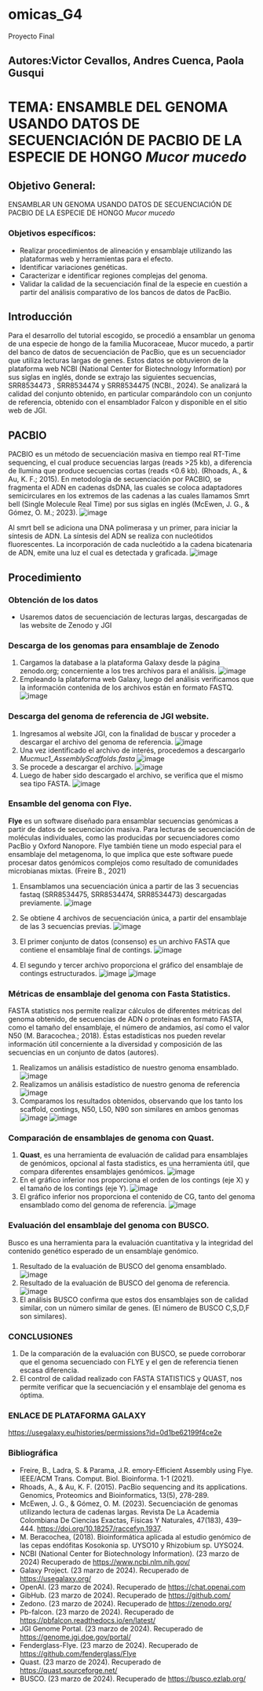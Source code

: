 # omicas_G4
Proyecto Final
## Autores:Victor Cevallos, Andres Cuenca, Paola Gusqui
# TEMA: ENSAMBLE DEL GENOMA USANDO DATOS DE SECUENCIACIÓN DE PACBIO DE LA ESPECIE DE HONGO *Mucor mucedo*
## Objetivo General:  
ENSAMBLAR UN GENOMA USANDO DATOS DE SECUENCIACIÓN DE PACBIO DE LA ESPECIE DE HONGO *Mucor mucedo*
### Objetivos específicos: 
*	Realizar procedimientos de alineación y ensamblaje utilizando las plataformas web y herramientas para el efecto.
*	Identificar variaciones genéticas.
*	Caracterizar e identificar regiones complejas del genoma.
* Validar la calidad de la secuenciación final de la especie en cuestión a partir del análisis comparativo de los bancos de datos de PacBio.

## Introducción 
Para el desarrollo del tutorial escogido, se procedió a ensamblar un genoma de una especie de hongo de la familia Mucoraceae, Mucor mucedo, a partir del banco de datos de secuenciación de PacBio, que es un secuenciador que utiliza lecturas largas de genes. Estos datos se obtuvieron de la plataforma web NCBI (National Center for Biotechnology Information) por sus siglas en inglés, donde se extrajo las siguientes secuencias, SRR8534473 , SRR8534474 y SRR8534475 (NCBI., 2024). Se analizará la calidad del conjunto obtenido, en particular comparándolo con un conjunto de referencia, obtenido con el ensamblador Falcon y disponible en el sitio web de JGI.


## PACBIO 
PACBIO es un método de secuenciación masiva en tiempo real RT-Time sequencing, el cual produce secuencias largas (reads >25 kb), a diferencia de Ilumina que produce secuencias cortas (reads <0.6 kb). (Rhoads, A., & Au, K. F.; 2015).
En metodología de secuenciación por PACBIO, se fragmenta el ADN en cadenas dsDNA, las cuales se coloca adaptadores semicirculares en los extremos de las cadenas a las cuales llamamos Smrt bell (Single Molecule Real Time) por sus siglas en inglés (McEwen, J. G., & Gómez, O. M.; 2023).
![image](https://github.com/Andreseins/omicas_G4/assets/163220753/ea786a6b-23c8-45b6-84bd-cf6a6fe470d3)

Al smrt bell se adiciona una DNA polimerasa y un primer, para iniciar la síntesis de ADN. La síntesis del ADN se realiza con nucleótidos fluorescentes. La incorporación de cada nucleótido a la cadena bicatenaria de ADN, emite una luz el cual es detectada y graficada. 
![image](https://github.com/Andreseins/omicas_G4/assets/163220753/c6a6e5c1-e341-4326-9bcb-2c326c90e78f)

## Procedimiento 
### Obtención de los datos
*	Usaremos datos de secuenciación de lecturas largas, descargadas de las website de Zenodo y JGI
### Descarga de los genomas para ensamblaje de Zenodo
1. Cargamos la database a la plataforma Galaxy desde la página zenodo.org; concerniente a los tres archivos para el análisis. 
![image](https://github.com/Andreseins/omicas_G4/assets/163220753/dd1316cf-177c-4863-8c3f-5a4a3c07fe17)
3. Empleando la plataforma web Galaxy, luego del análisis verificamos que la información contenida de los archivos están en formato FASTQ.
![image](https://github.com/Andreseins/omicas_G4/assets/163220753/b7798411-7967-4e7b-8a4d-a658184c92af)

### Descarga del genoma de referencia de JGI website.
1. Ingresamos al website JGI, con la finalidad de buscar y proceder a descargar el archivo del genoma de referencia.
   ![image](https://github.com/Andreseins/omicas_G4/assets/163220753/b23c9437-e0e8-4afb-aeaa-23a6ac515283)
2. Una vez identificado el archivo de interés, procedemos a descargarlo *Mucmuc1_AssemblyScaffolds.fasta*
![image](https://github.com/Andreseins/omicas_G4/assets/163220753/8676cf2b-cdac-4689-a363-1747894269ca)
3. Se procede a descargar el archivo.
![image](https://github.com/Andreseins/omicas_G4/assets/163220753/7584d75f-5281-460a-83b5-caa3a836e0a9)
4. Luego de haber sido descargado el archivo, se verifica que el mismo sea tipo FASTA.
![image](https://github.com/Andreseins/omicas_G4/assets/163220753/14128776-4ec4-498d-bdba-9cb524742a5d)

### Ensamble del genoma con Flye.
**Flye**  es un software diseñado para ensamblar secuencias genómicas a partir de datos de secuenciación masiva. Para lecturas de secuenciación de moléculas individuales, como las producidas por secuenciadores como PacBio y Oxford Nanopore. Flye también tiene un modo especial para el ensamblaje del metagenoma, lo que implica que este software puede procesar datos genómicos complejos como resultado de comunidades microbianas mixtas. (Freire B., 2021)
1. Ensamblamos una secuenciación única a partir de las 3 secuencias fastaq (SRR8534475, SRR8534474, SRR8534473) descargadas previamente.
![image](https://github.com/Andreseins/omicas_G4/assets/163220753/2c6764b6-b60b-46f3-b752-13d319da05fe)

3. Se obtiene 4 archivos de secuenciación única, a partir del ensamblaje de las 3 secuencias previas.
![image](https://github.com/Andreseins/omicas_G4/assets/163220753/15ffe01b-124a-4137-9a35-25fa7a3d6798)

4. El primer conjunto de datos (consenso) es un archivo FASTA que contiene el ensamblaje final de contings.
![image](https://github.com/Andreseins/omicas_G4/assets/163220753/5a4932f3-a2cf-4bdd-bda9-14f046ead2b9)

5. El segundo y tercer archivo proporciona el gráfico del ensamblaje de contings estructurados.
![image](https://github.com/Andreseins/omicas_G4/assets/163220753/12b392db-781b-49cd-9a4d-a7f17291fbc0)
![image](https://github.com/Andreseins/omicas_G4/assets/163220753/08360f08-e088-4015-ad16-52cd8e46158c)

### Métricas de ensamblaje del genoma con Fasta Statistics.
FASTA statistics nos permite realizar cálculos de diferentes métricas del genoma obtenido, de secuencias de ADN o proteínas en formato FASTA, como el tamaño del ensamblaje, el número de andamios, así como el valor N50 (M. Baracochea.; 2018). Estas estadísticas nos pueden revelar información útil concerniente a la diversidad y composición de las secuencias en un conjunto de datos (autores).
1. Realizamos un análisis estadístico de nuestro genoma ensamblado.
![image](https://github.com/Andreseins/omicas_G4/assets/163220753/5c3f4cd9-c39a-4fa3-ba20-f3f749265543)
2. Realizamos un análisis estadístico de nuestro genoma de referencia
![image](https://github.com/Andreseins/omicas_G4/assets/163220753/5c3f4cd9-c39a-4fa3-ba20-f3f749265543)
3. Comparamos los resultados obtenidos, observando que los tanto los scaffold, contings, N50, L50, N90 son similares en ambos genomas
![image](https://github.com/Andreseins/omicas_G4/assets/163220753/c8d8447b-0332-4f14-94d5-0521b5f593ab)
![image](https://github.com/Andreseins/omicas_G4/assets/163220753/85a5e09a-dc9b-4e61-871d-5a4091dd48a7)

### Comparación de ensamblajes de genoma con Quast.
1.	**Quast**, es una herramienta de evaluación de calidad para ensamblajes de genómicos, opcional al fasta stadistics, es una herramienta útil, que compara diferentes ensamblajes genómicos.
![image](https://github.com/Andreseins/omicas_G4/assets/163220753/3c75d338-e1c0-41a3-bb6e-ce5fc9f5b33d)
2.	En el gráfico inferior nos proporciona el orden de los contings (eje X) y el tamaño de los contings (eje Y).
![image](https://github.com/Andreseins/omicas_G4/assets/163220753/0fd03d77-2267-4a50-b571-0cd771b5dddb)
3.	El gráfico inferior nos proporciona el contenido de CG, tanto del genoma ensamblado como del genoma de referencia.
![image](https://github.com/Andreseins/omicas_G4/assets/163220753/a5a2c11f-f820-4384-bca3-91dd0e1b0297)

### Evaluación del ensamblaje del genoma con BUSCO.
Busco es una herramienta para la evaluación cuantitativa y la integridad del contenido genético esperado de un ensamblaje genómico.
1.	Resultado de la evaluación de BUSCO del genoma ensamblado.
![image](https://github.com/Andreseins/omicas_G4/assets/163220753/41e78cfb-d487-416b-82bf-e8d6b60611c8)
2.	Resultado de la evaluación de BUSCO del genoma de referencia.
![image](https://github.com/Andreseins/omicas_G4/assets/163220753/c8ee95f3-2c7f-43dd-8abd-ccc00ca9b3fc)
3.	El análisis BUSCO confirma que estos dos ensamblajes son de calidad similar, con un número similar de genes. (El número de BUSCO C,S,D,F son similares).
### CONCLUSIONES 
1.	De la comparación de la evaluación con BUSCO, se puede corroborar que el genoma secuenciado con FLYE y el gen de referencia tienen escasa diferencia.
2.	El control de calidad realizado con FASTA STATISTICS y QUAST, nos permite verificar que la secuenciación y el ensamblaje del genoma es óptima.

### ENLACE DE PLATAFORMA GALAXY
https://usegalaxy.eu/histories/permissions?id=0d1be62199f4ce2e

### **Bibliográfica** 
* Freire, B., Ladra, S. & Parama, J.R. emory-Efficient Assembly using Flye. 
IEEE/ACM Trans. Comput. Biol. Bioinforma. 1-1 (2021).
* Rhoads, A., & Au, K. F. (2015). PacBio sequencing and its 
applications. Genomics, Proteomics and Bioinformatics, 13(5), 278-289.
* McEwen, J. G., & Gómez, O. M. (2023). Secuenciación de genomas 
utilizando lectura de cadenas largas. Revista De La Academia Colombiana De Ciencias Exactas, Físicas Y Naturales, 47(183), 439–444. https://doi.org/10.18257/raccefyn.1937.
* M. Beracochea, (2018). Bioinformática aplicada al estudio genómico de las 
cepas endófitas Kosokonia sp. UYSO10 y Rhizobium sp. UYSO24.
* NCBI (National Center for Biotechnology Information). (23 marzo de 2024) Recuperado de https://www.ncbi.nlm.nih.gov/ 
* Galaxy Project. (23 marzo de 2024). Recuperado de https://usegalaxy.org/
* OpenAI. (23 marzo de 2024). Recuperado de https://chat.openai.com 
* GibHub. (23 marzo de 2024). Recuperado de https://github.com/ 
* Zedono. (23 marzo de 2024). Recuperado de https://zenodo.org/
* Pb-falcon. (23 marzo de 2024). Recuperado de https://pbfalcon.readthedocs.io/en/latest/
* JGI Genome Portal. (23 marzo de 2024). Recuperado de https://genome.jgi.doe.gov/portal/
* Fenderglass-Flye. (23 marzo de 2024). Recuperado de https://github.com/fenderglass/Flye 
* Quast. (23 marzo de 2024). Recuperado de https://quast.sourceforge.net/ 
* BUSCO. (23 marzo de 2024). Recuperado de https://busco.ezlab.org/



